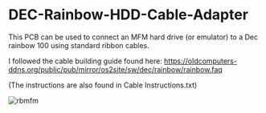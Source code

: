 # DEC-Rainbow-HDD-Cable-Adapter
This PCB can be used to connect an MFM hard drive (or emulator) to a Dec rainbow 100 using standard ribbon cables.

I followed the cable building guide found here: https://oldcomputers-ddns.org/public/pub/mirror/os2site/sw/dec/rainbow/rainbow.faq

(The instructions are also found in Cable Instructions.txt)

![rbmfm](https://github.com/alitel/DEC-Rainbow-HDD-Cable-Adapter/assets/161774022/38348a40-1006-42df-8cf5-12b75a35fb82)


